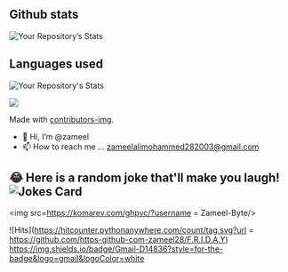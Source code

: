 ## Github stats

![Your Repository’s Stats](https://github-readme-stats.vercel.app/api?username=Zameel-Byte&show_icons=true)

## Languages used

![Your Repository's Stats](https://github-readme-stats.vercel.app/api/top-langs/?username=Zameel-Byte&theme=blue-green)

<a href = "https://github.com/https-github-com-zameel28/F.R.I.D.A.Y/graphs/contributors">

<img src = "https://contrib.rocks/image?repo = Zameel-Byte/F.R.I.D.A.Y"/>

</a>Made with [contributors-img](https://contrib.rocks).


- 👋 Hi, I’m @zameel
- 📫 How to reach me ... zameelalimohammed282003@gmail.com

<!--
zameel28/zameel28 is a ✨ special ✨ repository because its `README.md` (this file) appears on your GitHub profile.
You can click the Preview link to take a look at your changes.
--->
## 😂 Here is a random joke that'll make you laugh!![Jokes Card](https://readme-jokes.vercel.app/api)

<img src=https://komarev.com/ghpvc/?username = Zameel-Byte/>

![Hits](https://hitcounter.pythonanywhere.com/count/tag.svg?url = https://github.com/https-github-com-zameel28/F.R.I.D.A.Y)
https://img.shields.io/badge/Gmail-D14836?style=for-the-badge&logo=gmail&logoColor=white
